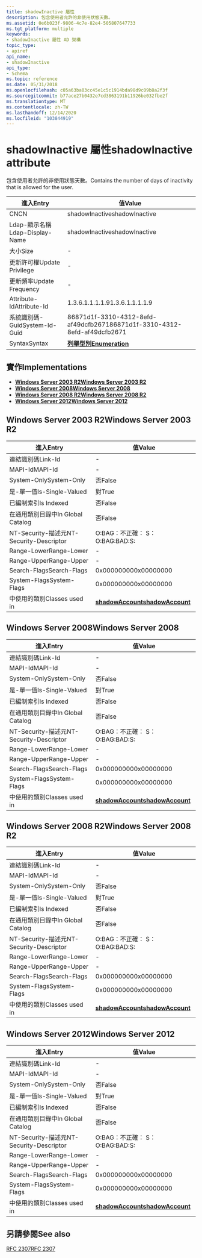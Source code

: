```yaml
---
title: shadowInactive 屬性
description: 包含使用者允許的非使用狀態天數。
ms.assetid: 0e6b023f-9806-4c7e-82e4-505807647733
ms.tgt_platform: multiple
keywords:
- shadowInactive 屬性 AD 架構
topic_type:
- apiref
api_name:
- shadowInactive
api_type:
- Schema
ms.topic: reference
ms.date: 05/31/2018
ms.openlocfilehash: c05a63ba03cc45e1c5c1914bda98d9c09b8a2f3f
ms.sourcegitcommit: b77ace27b0432e7cd3863191b11926be032fbe2f
ms.translationtype: MT
ms.contentlocale: zh-TW
ms.lasthandoff: 12/14/2020
ms.locfileid: "103844919"
---
```

# <a name="shadowinactive-attribute"></a><span data-ttu-id="24ed4-104">shadowInactive 屬性</span><span class="sxs-lookup"><span data-stu-id="24ed4-104">shadowInactive attribute</span></span>

<span data-ttu-id="24ed4-105">包含使用者允許的非使用狀態天數。</span><span class="sxs-lookup"><span data-stu-id="24ed4-105">Contains the number of days of inactivity that is allowed for the user.</span></span>



| <span data-ttu-id="24ed4-106">進入</span><span class="sxs-lookup"><span data-stu-id="24ed4-106">Entry</span></span> | <span data-ttu-id="24ed4-107">值</span><span class="sxs-lookup"><span data-stu-id="24ed4-107">Value</span></span> |
|-------------------|--------------------------------------|
| <span data-ttu-id="24ed4-108">CN</span><span class="sxs-lookup"><span data-stu-id="24ed4-108">CN</span></span>                | <span data-ttu-id="24ed4-109">shadowInactive</span><span class="sxs-lookup"><span data-stu-id="24ed4-109">shadowInactive</span></span>                       |
| <span data-ttu-id="24ed4-110">Ldap-顯示名稱</span><span class="sxs-lookup"><span data-stu-id="24ed4-110">Ldap-Display-Name</span></span> | <span data-ttu-id="24ed4-111">shadowInactive</span><span class="sxs-lookup"><span data-stu-id="24ed4-111">shadowInactive</span></span>                       |
| <span data-ttu-id="24ed4-112">大小</span><span class="sxs-lookup"><span data-stu-id="24ed4-112">Size</span></span>              | \-                                   |
| <span data-ttu-id="24ed4-113">更新許可權</span><span class="sxs-lookup"><span data-stu-id="24ed4-113">Update Privilege</span></span>  | \-                                   |
| <span data-ttu-id="24ed4-114">更新頻率</span><span class="sxs-lookup"><span data-stu-id="24ed4-114">Update Frequency</span></span>  | \-                                   |
| <span data-ttu-id="24ed4-115">Attribute-Id</span><span class="sxs-lookup"><span data-stu-id="24ed4-115">Attribute-Id</span></span>      | <span data-ttu-id="24ed4-116">1.3.6.1.1.1.1.9</span><span class="sxs-lookup"><span data-stu-id="24ed4-116">1.3.6.1.1.1.1.9</span></span>                      |
| <span data-ttu-id="24ed4-117">系統識別碼-Guid</span><span class="sxs-lookup"><span data-stu-id="24ed4-117">System-Id-Guid</span></span>    | <span data-ttu-id="24ed4-118">86871d1f-3310-4312-8efd-af49dcfb2671</span><span class="sxs-lookup"><span data-stu-id="24ed4-118">86871d1f-3310-4312-8efd-af49dcfb2671</span></span> |
| <span data-ttu-id="24ed4-119">Syntax</span><span class="sxs-lookup"><span data-stu-id="24ed4-119">Syntax</span></span>            | [<span data-ttu-id="24ed4-120">**列舉型別**</span><span class="sxs-lookup"><span data-stu-id="24ed4-120">**Enumeration**</span></span>](s-enumeration.md) |



## <a name="implementations"></a><span data-ttu-id="24ed4-121">實作</span><span class="sxs-lookup"><span data-stu-id="24ed4-121">Implementations</span></span>

-   [<span data-ttu-id="24ed4-122">**Windows Server 2003 R2**</span><span class="sxs-lookup"><span data-stu-id="24ed4-122">**Windows Server 2003 R2**</span></span>](#windows-server-2003-r2)
-   [<span data-ttu-id="24ed4-123">**Windows Server 2008**</span><span class="sxs-lookup"><span data-stu-id="24ed4-123">**Windows Server 2008**</span></span>](#windows-server-2008)
-   [<span data-ttu-id="24ed4-124">**Windows Server 2008 R2**</span><span class="sxs-lookup"><span data-stu-id="24ed4-124">**Windows Server 2008 R2**</span></span>](#windows-server-2008-r2)
-   [<span data-ttu-id="24ed4-125">**Windows Server 2012**</span><span class="sxs-lookup"><span data-stu-id="24ed4-125">**Windows Server 2012**</span></span>](#windows-server-2012)

## <a name="windows-server-2003-r2"></a><span data-ttu-id="24ed4-126">Windows Server 2003 R2</span><span class="sxs-lookup"><span data-stu-id="24ed4-126">Windows Server 2003 R2</span></span>



| <span data-ttu-id="24ed4-127">進入</span><span class="sxs-lookup"><span data-stu-id="24ed4-127">Entry</span></span> | <span data-ttu-id="24ed4-128">值</span><span class="sxs-lookup"><span data-stu-id="24ed4-128">Value</span></span> |
|------------------------|-----------------------------------------------------|
| <span data-ttu-id="24ed4-129">連結識別碼</span><span class="sxs-lookup"><span data-stu-id="24ed4-129">Link-Id</span></span>                | \-                                                  |
| <span data-ttu-id="24ed4-130">MAPI-Id</span><span class="sxs-lookup"><span data-stu-id="24ed4-130">MAPI-Id</span></span>                | \-                                                  |
| <span data-ttu-id="24ed4-131">System-Only</span><span class="sxs-lookup"><span data-stu-id="24ed4-131">System-Only</span></span>            | <span data-ttu-id="24ed4-132">否</span><span class="sxs-lookup"><span data-stu-id="24ed4-132">False</span></span>                                               |
| <span data-ttu-id="24ed4-133">是-單一值</span><span class="sxs-lookup"><span data-stu-id="24ed4-133">Is-Single-Valued</span></span>       | <span data-ttu-id="24ed4-134">對</span><span class="sxs-lookup"><span data-stu-id="24ed4-134">True</span></span>                                                |
| <span data-ttu-id="24ed4-135">已編制索引</span><span class="sxs-lookup"><span data-stu-id="24ed4-135">Is Indexed</span></span>             | <span data-ttu-id="24ed4-136">否</span><span class="sxs-lookup"><span data-stu-id="24ed4-136">False</span></span>                                               |
| <span data-ttu-id="24ed4-137">在通用類別目錄中</span><span class="sxs-lookup"><span data-stu-id="24ed4-137">In Global Catalog</span></span>      | <span data-ttu-id="24ed4-138">否</span><span class="sxs-lookup"><span data-stu-id="24ed4-138">False</span></span>                                               |
| <span data-ttu-id="24ed4-139">NT-Security-描述元</span><span class="sxs-lookup"><span data-stu-id="24ed4-139">NT-Security-Descriptor</span></span> | <span data-ttu-id="24ed4-140">O:BAG：不正確： S：</span><span class="sxs-lookup"><span data-stu-id="24ed4-140">O:BAG:BAD:S:</span></span>                                        |
| <span data-ttu-id="24ed4-141">Range-Lower</span><span class="sxs-lookup"><span data-stu-id="24ed4-141">Range-Lower</span></span>            | \-                                                  |
| <span data-ttu-id="24ed4-142">Range-Upper</span><span class="sxs-lookup"><span data-stu-id="24ed4-142">Range-Upper</span></span>            | \-                                                  |
| <span data-ttu-id="24ed4-143">Search-Flags</span><span class="sxs-lookup"><span data-stu-id="24ed4-143">Search-Flags</span></span>           | <span data-ttu-id="24ed4-144">0x00000000</span><span class="sxs-lookup"><span data-stu-id="24ed4-144">0x00000000</span></span>                                          |
| <span data-ttu-id="24ed4-145">System-Flags</span><span class="sxs-lookup"><span data-stu-id="24ed4-145">System-Flags</span></span>           | <span data-ttu-id="24ed4-146">0x00000000</span><span class="sxs-lookup"><span data-stu-id="24ed4-146">0x00000000</span></span>                                          |
| <span data-ttu-id="24ed4-147">中使用的類別</span><span class="sxs-lookup"><span data-stu-id="24ed4-147">Classes used in</span></span>        | [<span data-ttu-id="24ed4-148">**shadowAccount**</span><span class="sxs-lookup"><span data-stu-id="24ed4-148">**shadowAccount**</span></span>](c-shadowaccount.md)<br/> |



## <a name="windows-server-2008"></a><span data-ttu-id="24ed4-149">Windows Server 2008</span><span class="sxs-lookup"><span data-stu-id="24ed4-149">Windows Server 2008</span></span>



| <span data-ttu-id="24ed4-150">進入</span><span class="sxs-lookup"><span data-stu-id="24ed4-150">Entry</span></span> | <span data-ttu-id="24ed4-151">值</span><span class="sxs-lookup"><span data-stu-id="24ed4-151">Value</span></span> |
|------------------------|-----------------------------------------------------|
| <span data-ttu-id="24ed4-152">連結識別碼</span><span class="sxs-lookup"><span data-stu-id="24ed4-152">Link-Id</span></span>                | \-                                                  |
| <span data-ttu-id="24ed4-153">MAPI-Id</span><span class="sxs-lookup"><span data-stu-id="24ed4-153">MAPI-Id</span></span>                | \-                                                  |
| <span data-ttu-id="24ed4-154">System-Only</span><span class="sxs-lookup"><span data-stu-id="24ed4-154">System-Only</span></span>            | <span data-ttu-id="24ed4-155">否</span><span class="sxs-lookup"><span data-stu-id="24ed4-155">False</span></span>                                               |
| <span data-ttu-id="24ed4-156">是-單一值</span><span class="sxs-lookup"><span data-stu-id="24ed4-156">Is-Single-Valued</span></span>       | <span data-ttu-id="24ed4-157">對</span><span class="sxs-lookup"><span data-stu-id="24ed4-157">True</span></span>                                                |
| <span data-ttu-id="24ed4-158">已編制索引</span><span class="sxs-lookup"><span data-stu-id="24ed4-158">Is Indexed</span></span>             | <span data-ttu-id="24ed4-159">否</span><span class="sxs-lookup"><span data-stu-id="24ed4-159">False</span></span>                                               |
| <span data-ttu-id="24ed4-160">在通用類別目錄中</span><span class="sxs-lookup"><span data-stu-id="24ed4-160">In Global Catalog</span></span>      | <span data-ttu-id="24ed4-161">否</span><span class="sxs-lookup"><span data-stu-id="24ed4-161">False</span></span>                                               |
| <span data-ttu-id="24ed4-162">NT-Security-描述元</span><span class="sxs-lookup"><span data-stu-id="24ed4-162">NT-Security-Descriptor</span></span> | <span data-ttu-id="24ed4-163">O:BAG：不正確： S：</span><span class="sxs-lookup"><span data-stu-id="24ed4-163">O:BAG:BAD:S:</span></span>                                        |
| <span data-ttu-id="24ed4-164">Range-Lower</span><span class="sxs-lookup"><span data-stu-id="24ed4-164">Range-Lower</span></span>            | \-                                                  |
| <span data-ttu-id="24ed4-165">Range-Upper</span><span class="sxs-lookup"><span data-stu-id="24ed4-165">Range-Upper</span></span>            | \-                                                  |
| <span data-ttu-id="24ed4-166">Search-Flags</span><span class="sxs-lookup"><span data-stu-id="24ed4-166">Search-Flags</span></span>           | <span data-ttu-id="24ed4-167">0x00000000</span><span class="sxs-lookup"><span data-stu-id="24ed4-167">0x00000000</span></span>                                          |
| <span data-ttu-id="24ed4-168">System-Flags</span><span class="sxs-lookup"><span data-stu-id="24ed4-168">System-Flags</span></span>           | <span data-ttu-id="24ed4-169">0x00000000</span><span class="sxs-lookup"><span data-stu-id="24ed4-169">0x00000000</span></span>                                          |
| <span data-ttu-id="24ed4-170">中使用的類別</span><span class="sxs-lookup"><span data-stu-id="24ed4-170">Classes used in</span></span>        | [<span data-ttu-id="24ed4-171">**shadowAccount**</span><span class="sxs-lookup"><span data-stu-id="24ed4-171">**shadowAccount**</span></span>](c-shadowaccount.md)<br/> |



## <a name="windows-server-2008-r2"></a><span data-ttu-id="24ed4-172">Windows Server 2008 R2</span><span class="sxs-lookup"><span data-stu-id="24ed4-172">Windows Server 2008 R2</span></span>



| <span data-ttu-id="24ed4-173">進入</span><span class="sxs-lookup"><span data-stu-id="24ed4-173">Entry</span></span> | <span data-ttu-id="24ed4-174">值</span><span class="sxs-lookup"><span data-stu-id="24ed4-174">Value</span></span> |
|------------------------|-----------------------------------------------------|
| <span data-ttu-id="24ed4-175">連結識別碼</span><span class="sxs-lookup"><span data-stu-id="24ed4-175">Link-Id</span></span>                | \-                                                  |
| <span data-ttu-id="24ed4-176">MAPI-Id</span><span class="sxs-lookup"><span data-stu-id="24ed4-176">MAPI-Id</span></span>                | \-                                                  |
| <span data-ttu-id="24ed4-177">System-Only</span><span class="sxs-lookup"><span data-stu-id="24ed4-177">System-Only</span></span>            | <span data-ttu-id="24ed4-178">否</span><span class="sxs-lookup"><span data-stu-id="24ed4-178">False</span></span>                                               |
| <span data-ttu-id="24ed4-179">是-單一值</span><span class="sxs-lookup"><span data-stu-id="24ed4-179">Is-Single-Valued</span></span>       | <span data-ttu-id="24ed4-180">對</span><span class="sxs-lookup"><span data-stu-id="24ed4-180">True</span></span>                                                |
| <span data-ttu-id="24ed4-181">已編制索引</span><span class="sxs-lookup"><span data-stu-id="24ed4-181">Is Indexed</span></span>             | <span data-ttu-id="24ed4-182">否</span><span class="sxs-lookup"><span data-stu-id="24ed4-182">False</span></span>                                               |
| <span data-ttu-id="24ed4-183">在通用類別目錄中</span><span class="sxs-lookup"><span data-stu-id="24ed4-183">In Global Catalog</span></span>      | <span data-ttu-id="24ed4-184">否</span><span class="sxs-lookup"><span data-stu-id="24ed4-184">False</span></span>                                               |
| <span data-ttu-id="24ed4-185">NT-Security-描述元</span><span class="sxs-lookup"><span data-stu-id="24ed4-185">NT-Security-Descriptor</span></span> | <span data-ttu-id="24ed4-186">O:BAG：不正確： S：</span><span class="sxs-lookup"><span data-stu-id="24ed4-186">O:BAG:BAD:S:</span></span>                                        |
| <span data-ttu-id="24ed4-187">Range-Lower</span><span class="sxs-lookup"><span data-stu-id="24ed4-187">Range-Lower</span></span>            | \-                                                  |
| <span data-ttu-id="24ed4-188">Range-Upper</span><span class="sxs-lookup"><span data-stu-id="24ed4-188">Range-Upper</span></span>            | \-                                                  |
| <span data-ttu-id="24ed4-189">Search-Flags</span><span class="sxs-lookup"><span data-stu-id="24ed4-189">Search-Flags</span></span>           | <span data-ttu-id="24ed4-190">0x00000000</span><span class="sxs-lookup"><span data-stu-id="24ed4-190">0x00000000</span></span>                                          |
| <span data-ttu-id="24ed4-191">System-Flags</span><span class="sxs-lookup"><span data-stu-id="24ed4-191">System-Flags</span></span>           | <span data-ttu-id="24ed4-192">0x00000000</span><span class="sxs-lookup"><span data-stu-id="24ed4-192">0x00000000</span></span>                                          |
| <span data-ttu-id="24ed4-193">中使用的類別</span><span class="sxs-lookup"><span data-stu-id="24ed4-193">Classes used in</span></span>        | [<span data-ttu-id="24ed4-194">**shadowAccount**</span><span class="sxs-lookup"><span data-stu-id="24ed4-194">**shadowAccount**</span></span>](c-shadowaccount.md)<br/> |



## <a name="windows-server-2012"></a><span data-ttu-id="24ed4-195">Windows Server 2012</span><span class="sxs-lookup"><span data-stu-id="24ed4-195">Windows Server 2012</span></span>



| <span data-ttu-id="24ed4-196">進入</span><span class="sxs-lookup"><span data-stu-id="24ed4-196">Entry</span></span> | <span data-ttu-id="24ed4-197">值</span><span class="sxs-lookup"><span data-stu-id="24ed4-197">Value</span></span> |
|------------------------|-----------------------------------------------------|
| <span data-ttu-id="24ed4-198">連結識別碼</span><span class="sxs-lookup"><span data-stu-id="24ed4-198">Link-Id</span></span>                | \-                                                  |
| <span data-ttu-id="24ed4-199">MAPI-Id</span><span class="sxs-lookup"><span data-stu-id="24ed4-199">MAPI-Id</span></span>                | \-                                                  |
| <span data-ttu-id="24ed4-200">System-Only</span><span class="sxs-lookup"><span data-stu-id="24ed4-200">System-Only</span></span>            | <span data-ttu-id="24ed4-201">否</span><span class="sxs-lookup"><span data-stu-id="24ed4-201">False</span></span>                                               |
| <span data-ttu-id="24ed4-202">是-單一值</span><span class="sxs-lookup"><span data-stu-id="24ed4-202">Is-Single-Valued</span></span>       | <span data-ttu-id="24ed4-203">對</span><span class="sxs-lookup"><span data-stu-id="24ed4-203">True</span></span>                                                |
| <span data-ttu-id="24ed4-204">已編制索引</span><span class="sxs-lookup"><span data-stu-id="24ed4-204">Is Indexed</span></span>             | <span data-ttu-id="24ed4-205">否</span><span class="sxs-lookup"><span data-stu-id="24ed4-205">False</span></span>                                               |
| <span data-ttu-id="24ed4-206">在通用類別目錄中</span><span class="sxs-lookup"><span data-stu-id="24ed4-206">In Global Catalog</span></span>      | <span data-ttu-id="24ed4-207">否</span><span class="sxs-lookup"><span data-stu-id="24ed4-207">False</span></span>                                               |
| <span data-ttu-id="24ed4-208">NT-Security-描述元</span><span class="sxs-lookup"><span data-stu-id="24ed4-208">NT-Security-Descriptor</span></span> | <span data-ttu-id="24ed4-209">O:BAG：不正確： S：</span><span class="sxs-lookup"><span data-stu-id="24ed4-209">O:BAG:BAD:S:</span></span>                                        |
| <span data-ttu-id="24ed4-210">Range-Lower</span><span class="sxs-lookup"><span data-stu-id="24ed4-210">Range-Lower</span></span>            | \-                                                  |
| <span data-ttu-id="24ed4-211">Range-Upper</span><span class="sxs-lookup"><span data-stu-id="24ed4-211">Range-Upper</span></span>            | \-                                                  |
| <span data-ttu-id="24ed4-212">Search-Flags</span><span class="sxs-lookup"><span data-stu-id="24ed4-212">Search-Flags</span></span>           | <span data-ttu-id="24ed4-213">0x00000000</span><span class="sxs-lookup"><span data-stu-id="24ed4-213">0x00000000</span></span>                                          |
| <span data-ttu-id="24ed4-214">System-Flags</span><span class="sxs-lookup"><span data-stu-id="24ed4-214">System-Flags</span></span>           | <span data-ttu-id="24ed4-215">0x00000000</span><span class="sxs-lookup"><span data-stu-id="24ed4-215">0x00000000</span></span>                                          |
| <span data-ttu-id="24ed4-216">中使用的類別</span><span class="sxs-lookup"><span data-stu-id="24ed4-216">Classes used in</span></span>        | [<span data-ttu-id="24ed4-217">**shadowAccount**</span><span class="sxs-lookup"><span data-stu-id="24ed4-217">**shadowAccount**</span></span>](c-shadowaccount.md)<br/> |



## <a name="see-also"></a><span data-ttu-id="24ed4-218">另請參閱</span><span class="sxs-lookup"><span data-stu-id="24ed4-218">See also</span></span>

<dl> <dt>

[<span data-ttu-id="24ed4-219">RFC 2307</span><span class="sxs-lookup"><span data-stu-id="24ed4-219">RFC 2307</span></span>](https://www.ietf.org/rfc/rfc2307.txt)
</dt> </dl>

 

 





